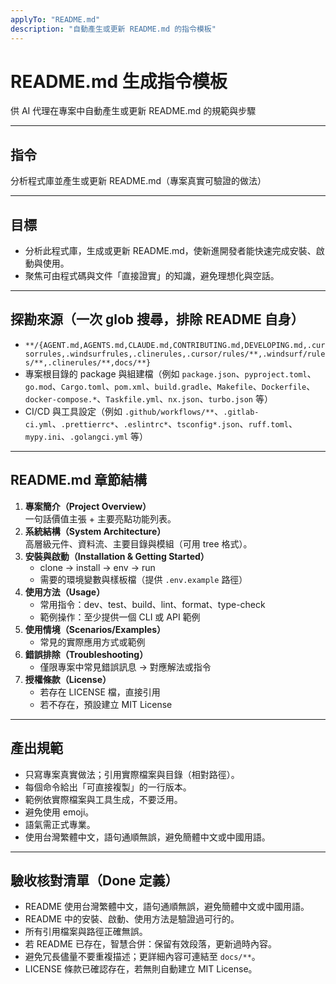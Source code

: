 ```yaml
---
applyTo: "README.md"
description: "自動產生或更新 README.md 的指令模板"
---
```


# README.md 生成指令模板

供 AI 代理在專案中自動產生或更新 README.md 的規範與步驟

---

## 指令

分析程式庫並產生或更新 README.md（專案真實可驗證的做法）

---

## 目標

- 分析此程式庫，生成或更新 README.md，使新進開發者能快速完成安裝、啟動與使用。
- 聚焦可由程式碼與文件「直接證實」的知識，避免理想化與空話。

---

## 探勘來源（一次 glob 搜尋，排除 README 自身）

- `**/{AGENT.md,AGENTS.md,CLAUDE.md,CONTRIBUTING.md,DEVELOPING.md,.cursorrules,.windsurfrules,.clinerules,.cursor/rules/**,.windsurf/rules/**,.clinerules/**,docs/**}`
- 專案根目錄的 package 與組建檔（例如 `package.json`、`pyproject.toml`、`go.mod`、`Cargo.toml`、`pom.xml`、`build.gradle`、`Makefile`、`Dockerfile`、`docker-compose.*`、`Taskfile.yml`、`nx.json`、`turbo.json` 等）
- CI/CD 與工具設定（例如 `.github/workflows/**`、`.gitlab-ci.yml`、`.prettierrc*`、`.eslintrc*`、`tsconfig*.json`、`ruff.toml`、`mypy.ini`、`.golangci.yml` 等）

---

## README.md 章節結構

1. **專案簡介（Project Overview）**  
   一句話價值主張 + 主要亮點功能列表。
2. **系統結構（System Architecture）**  
   高層級元件、資料流、主要目錄與模組（可用 tree 格式）。
3. **安裝與啟動（Installation & Getting Started）**
   - clone → install → env → run
   - 需要的環境變數與樣板檔（提供 `.env.example` 路徑）
4. **使用方法（Usage）**
   - 常用指令：dev、test、build、lint、format、type-check
   - 範例操作：至少提供一個 CLI 或 API 範例
5. **使用情境（Scenarios/Examples）**
   - 常見的實際應用方式或範例
6. **錯誤排除（Troubleshooting）**
   - 僅限專案中常見錯誤訊息 → 對應解法或指令
7. **授權條款（License）**
   - 若存在 LICENSE 檔，直接引用
   - 若不存在，預設建立 MIT License

---

## 產出規範

- 只寫專案真實做法；引用實際檔案與目錄（相對路徑）。
- 每個命令給出「可直接複製」的一行版本。
- 範例依實際檔案與工具生成，不要泛用。
- 避免使用 emoji。
- 語氣需正式專業。
- 使用台灣繁體中文，語句通順無誤，避免簡體中文或中國用語。

---

## 驗收核對清單（Done 定義）

- README 使用台灣繁體中文，語句通順無誤，避免簡體中文或中國用語。
- README 中的安裝、啟動、使用方法是驗證過可行的。
- 所有引用檔案與路徑正確無誤。
- 若 README 已存在，智慧合併：保留有效段落，更新過時內容。
- 避免冗長儘量不要重複描述；更詳細內容可連結至 `docs/**`。
- LICENSE 條款已確認存在，若無則自動建立 MIT License。
